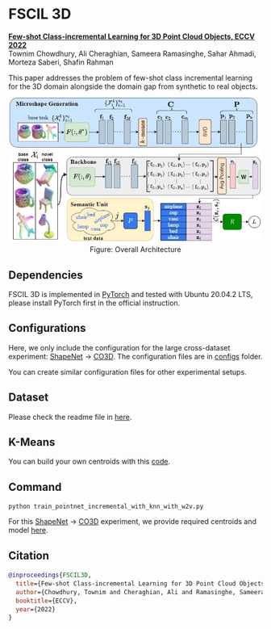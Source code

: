 # FSCIL 3D

**[Few-shot Class-incremental Learning for 3D Point Cloud Objects, ECCV 2022](https://arxiv.org/abs/2205.15225)**
<br>
Townim Chowdhury, Ali Cheraghian, Sameera Ramasinghe, Sahar Ahmadi, Morteza Saberi, Shafin Rahman
<br>

This paper addresses the problem of few-shot class incremental learning for the 3D domain alongside the domain gap from synthetic to real objects.
<br>

<p align="center">
<img src="assets/architecture.jpg">
Figure: Overall Architecture
</p>

## Dependencies
FSCIL 3D is implemented in [PyTorch](https://pytorch.org/) and tested with Ubuntu 20.04.2 LTS, please install PyTorch first in the official instruction. 


## Configurations

Here, we only include the configuration for the large cross-dataset experiment: [ShapeNet](https://shapenet.cs.stanford.edu/shapenet/obj-zip/ShapeNetCore.v1.zip) -> [CO3D](https://ai.facebook.com/datasets/CO3D-dataset/). The configuration files are in [configs](confgs/) folder.


You can create similar configuration files for other experimental setups.

## Dataset

Please check the readme file in [here](data/dataset/README.md).

## K-Means

You can build your own centroids with this [code](knn_centroids.py).

## Command

```shell
python train_pointnet_incremental_with_knn_with_w2v.py
```

For this [ShapeNet](https://shapenet.cs.stanford.edu/shapenet/obj-zip/ShapeNetCore.v1.zip) -> [CO3D](https://ai.facebook.com/datasets/CO3D-dataset/) experiment, we provide required centroids and model [here](https://drive.google.com/drive/folders/1lqi91B5wNDDaRwUTEuBsNxzPV5z8zbb5?usp=sharing).

## Citation

```bibtex
@inproceedings{FSCIL3D,
  title={Few-shot Class-incremental Learning for 3D Point Cloud Objects},
  author={Chowdhury, Townim and Cheraghian, Ali and Ramasinghe, Sameera and Ahmadi, Sahar and Saberi, Morteza and Rahman, Shafin},
  booktitle={ECCV},
  year={2022}
}

```
